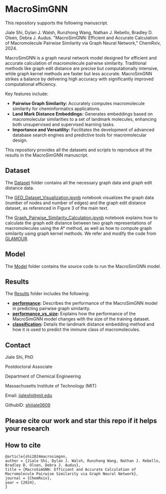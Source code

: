 # MacroSimGNN

This repository supports the following manuscript. 

Jiale Shi, Dylan J. Walsh, Runzhong Wang, Nathan J. Rebello, Bradley D. Olsen, Debra J. Audus. "MacroSimGNN: Efficient and Accurate Calculation of Macromolecule Pairwise Similarity via Graph Neural Network," ChemRxiv, 2024.


MacroSimGNN is a graph neural network model designed for efficient and accurate calculation of macromolecule pairwise similarity. Traditional methods like graph edit distance are precise but computationally intensive, while graph kernel methods are faster but less accurate. MacroSimGNN strikes a balance by delivering high accuracy with significantly improved computational efficiency.

Key features include:
- **Pairwise Graph Similarity:** Accurately computes macromolecule similarity for cheminformatics applications.
- **Land Mark Distance Embeddings:** Generates embeddings based on macromolecular similarities to a set of landmark molecules, enhancing both unsupervised and supervised learning tasks.
- **Importance and Versatility:** Facilitates the development of advanced database search engines and predictive tools for macromolecular design.

This repository provides all the datasets and scripts to reproduce all the results in the MacroSimGNN manuscript.
 
## Dataset

The [Dataset](./Dataset/) folder contains all the necessary graph data and graph edit distance data.

The [GED_Dataset_Visualization.ipynb](./Dataset/GED_Dataset_Visualization.ipynb) notebook visualizes the graph data (number of nodes and number of edges) and the graph edit distance dataset, as referenced in Figure 3 of the main text.

The [Graph_Pairwise_Similarity_Calculation.ipynb](./Dataset/Graph_Similarity_Calculation/Graph_Pairwise_Similarity_Calculation.ipynb) notebook explains how to calculate the graph edit distance between two graph representations of macromolecules using the A* method, as well as how to compute graph similarity using graph kernel methods. We refer and modify the code from [GLAMOUR](https://github.com/learningmatter-mit/GLAMOUR).

## Model

The [Model](./Model/) folder contains the source code to run the MacroSimGNN model.

## Results

The [Results](./Results/) folder includes the following:

- **[performance](./Results/performance/):** Describes the performance of the MacroSimGNN model in predicting pairwise graph similarity.
- **[performance_vs_size](./Results/performance_vs_size/):** Explains how the performance of the MacroSimGNN model changes with the size of the training dataset.
- **[classification](./Results/classification/):** Details the landmark distance embedding method and how it is used to predict the immune class of macromolecules.


## Contact

Jiale Shi, PhD  

Postdoctoral Associate  

Department of Chemical Engineering 

Massachusetts Institute of Technology (MIT) 

Email: jialeshi@mit.edu  

GithubID: [shijiale0609](https://github.com/shijiale0609)  


## Please cite our work and star this repo if it helps your research
## How to cite

```
@article{shi2024macrosimgnn,
author = {Jiale Shi, Dylan J. Walsh, Runzhong Wang, Nathan J. Rebello, Bradley D. Olsen, Debra J. Audus},
title = {MacroSimGNN: Efficient and Accurate Calculation of Macromolecule Pairwise Similarity via Graph Neural Network},
journal = {ChemRxiv},
year = {2024},
}
```
